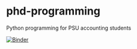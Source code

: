 # phd-programming
Python programming for PSU accounting students


[![Binder](https://mybinder.org/badge_logo.svg)](https://mybinder.org/v2/gh/sbb151/phd-programming.git/HEAD)
